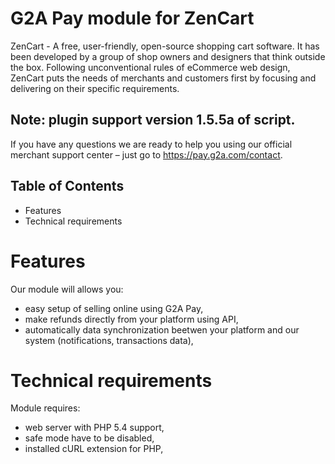# G2A Pay module for ZenCart

ZenCart - A free, user-friendly, open-source shopping cart software. It has been developed by a group of shop owners and designers that think outside the box. Following unconventional rules of eCommerce web design, ZenCart puts the needs of merchants and customers first by focusing and delivering on their specific requirements.

## Note: plugin support version 1.5.5a of script.

If you have any questions we are ready to help you using our official 
merchant support center – just go to https://pay.g2a.com/contact.

## Table of Contents

- Features
- Technical requirements

# Features

Our module will allows you:

- easy setup of selling online using G2A Pay,
- make refunds directly from your platform using API,
- automatically data synchronization beetwen your platform and our system (notifications, transactions data),

# Technical requirements

Module requires:

- web server with PHP 5.4 support,
- safe mode have to be disabled,
- installed cURL extension for PHP,
